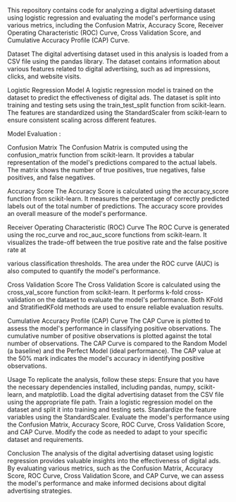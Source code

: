 This repository contains code for analyzing a digital advertising dataset using logistic regression and evaluating the model's performance using various metrics,
including the Confusion Matrix, Accuracy Score, Receiver Operating Characteristic (ROC) Curve, Cross Validation Score, and Cumulative Accuracy Profile (CAP) Curve.

Dataset
The digital advertising dataset used in this analysis is loaded from a CSV file using the pandas library. The dataset contains information about various features related 
to digital advertising, such as ad impressions, clicks, and website visits.

Logistic Regression Model
A logistic regression model is trained on the dataset to predict the effectiveness of digital ads. The dataset is split into training and testing sets using the train_test_split 
function from scikit-learn. The features are standardized using the StandardScaler from scikit-learn to ensure consistent scaling across different features.

Model Evaluation : 

Confusion Matrix
The Confusion Matrix is computed using the confusion_matrix function from scikit-learn. It provides a tabular representation of the model's predictions compared to the actual labels. 
The matrix shows the number of true positives, true negatives, false positives, and false negatives.

Accuracy Score
The Accuracy Score is calculated using the accuracy_score function from scikit-learn. It measures the percentage of correctly predicted labels out of the total number of predictions. 
The accuracy score provides an overall measure of the model's performance.

Receiver Operating Characteristic (ROC) Curve
The ROC Curve is generated using the roc_curve and roc_auc_score functions from scikit-learn. It visualizes the trade-off between the true positive rate and the false positive rate at 

various classification thresholds. The area under the ROC curve (AUC) is also computed to quantify the model's performance.

Cross Validation Score
The Cross Validation Score is calculated using the cross_val_score function from scikit-learn. It performs k-fold cross-validation on the dataset to evaluate the model's performance. 
Both KFold and StratifiedKFold methods are used to ensure reliable evaluation results.

Cumulative Accuracy Profile (CAP) Curve
The CAP Curve is plotted to assess the model's performance in classifying positive observations. The cumulative number of positive observations is plotted against the total number of
observations. The CAP Curve is compared to the Random Model (a baseline) and the Perfect Model (ideal performance). The CAP value at the 50% mark indicates the model's accuracy in 
identifying positive observations.

Usage
To replicate the analysis, follow these steps:
Ensure that you have the necessary dependencies installed, including pandas, numpy, scikit-learn, and matplotlib.
Load the digital advertising dataset from the CSV file using the appropriate file path.
Train a logistic regression model on the dataset and split it into training and testing sets.
Standardize the feature variables using the StandardScaler.
Evaluate the model's performance using the Confusion Matrix, Accuracy Score, ROC Curve, Cross Validation Score, and CAP Curve.
Modify the code as needed to adapt to your specific dataset and requirements.

Conclusion
The analysis of the digital advertising dataset using logistic regression provides valuable insights into the effectiveness of digital ads. By evaluating various metrics, 
such as the Confusion Matrix, Accuracy Score, ROC Curve, Cross Validation Score, and CAP Curve, we can assess the model's performance and make informed decisions 
about digital advertising strategies.




